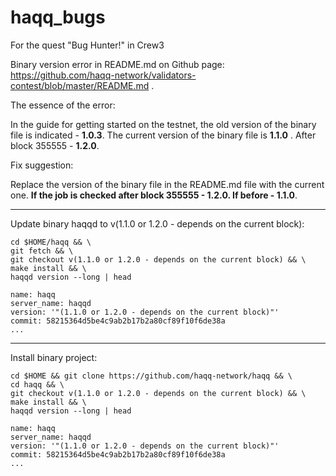 # haqq_bugs
For the quest "Bug Hunter!" in Crew3

Binary version error in README.md on Github page: https://github.com/haqq-network/validators-contest/blob/master/README.md .

The essence of the error:

In the guide for getting started on the testnet, the old version of the binary file is indicated - **1.0.3**. The current version of the binary file is **1.1.0** . After block 355555 - **1.2.0**.

Fix suggestion:

Replace the version of the binary file in the README.md file with the current one. **If the job is checked after block 355555 - 1.2.0. If before - 1.1.0**.

-------------------------------------------------

Update binary haqqd to v(1.1.0 or 1.2.0 - depends on the current block):

```
cd $HOME/haqq && \
git fetch && \
git checkout v(1.1.0 or 1.2.0 - depends on the current block) && \
make install && \
haqqd version --long | head

name: haqq
server_name: haqqd
version: '"(1.1.0 or 1.2.0 - depends on the current block)"'
commit: 58215364d5be4c9ab2b17b2a80cf89f10f6de38a
...
```

--------------------------------------------------

Install binary project:

```
cd $HOME && git clone https://github.com/haqq-network/haqq && \
cd haqq && \
git checkout v(1.1.0 or 1.2.0 - depends on the current block) && \
make install && \
haqqd version --long | head

name: haqq
server_name: haqqd
version: '"(1.1.0 or 1.2.0 - depends on the current block)"'
commit: 58215364d5be4c9ab2b17b2a80cf89f10f6de38a
...
```
